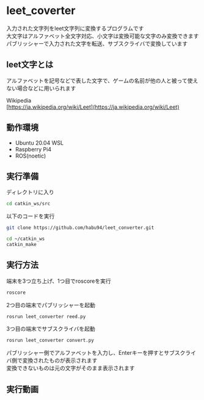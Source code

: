 # leet_coverter
入力された文字列をleet文字列に変換するプログラムです  
大文字はアルファベット全文字対応、小文字は変換可能な文字のみ変換できます  
パブリッシャーで入力された文字を転送、サブスクライバで変換しています  

## leet文字とは
アルファベットを記号などで表した文字で、ゲームの名前が他の人と被って使えない場合などに用いられます  

Wikipedia  
[https://ja.wikipedia.org/wiki/Leet](https://ja.wikipedia.org/wiki/Leet)

## 動作環境
- Ubuntu 20.04 WSL
- Raspberry Pi4
- ROS(noetic)

## 実行準備
ディレクトリに入り
  ```bash
  cd catkin_ws/src
  ```
以下のコードを実行
  ```bash
  git clone https://github.com/habu94/leet_converter.git
  ```
  ```bash
  cd ~/catkin_ws
  catkin_make
  ```
 
## 実行方法
端末を3つ立ち上げ、1つ目でroscoreを実行
  ```bash
  roscore
  ```
2つ目の端末でパブリッシャーを起動
  ```bash
  rosrun leet_converter reed.py
  ```
3つ目の端末でサブスクライバを起動
  ```bash
  rosrun leet_converter convert.py
  ```
パブリッシャー側でアルファベットを入力し、Enterキーを押すとサブスクライバ側で変換されたものが表示されます  
変換できないものは元の文字がそのまま表示されます

## 実行動画
